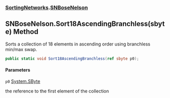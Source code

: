 ### [SortingNetworks](SortingNetworks.md 'SortingNetworks').[SNBoseNelson](SortingNetworks.SNBoseNelson.md 'SortingNetworks.SNBoseNelson')

## SNBoseNelson.Sort18AscendingBranchless(sbyte) Method

Sorts a collection of 18 elements in ascending order using branchless min/max swap.

```csharp
public static void Sort18AscendingBranchless(ref sbyte p0);
```
#### Parameters

<a name='SortingNetworks.SNBoseNelson.Sort18AscendingBranchless(sbyte).p0'></a>

`p0` [System.SByte](https://docs.microsoft.com/en-us/dotnet/api/System.SByte 'System.SByte')

the reference to the first element of the collection